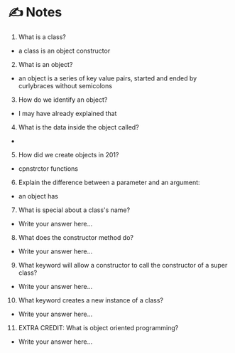 # ✍️ Notes
1. What is a class?
  - a class is an object constructor

2. What is an object?
  - an object is a series of key value pairs, started and ended by curlybraces without semicolons

3. How do we identify an object?
  - I may have already explained that

4. What is the data inside the object called?
  - 

5. How did we create objects in 201?
 - cpnstrctor functions

6. Explain the difference between a parameter and an argument:
  - an object has

7. What is special about a class's name?
  - Write your answer here...

8. What does the constructor method do?
  - Write your answer here...

9. What keyword will allow a constructor to call the constructor of a super class?
  - Write your answer here...

10. What keyword creates a new instance of a class?
  - Write your answer here...

11. EXTRA CREDIT: What is object oriented programming?
  - Write your answer here...
